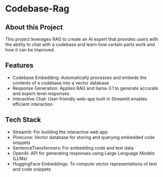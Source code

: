 # Codebase-Rag

## About this Project
This project leverages RAG to create an AI expert that 
provides users with the ability to chat with a codebase 
and learn how certain parts work and how it can be improved. 

## Features
- Codebase Embedding: Automatically processes and embeds the contents of a codebase into a vector database
- Response Generation: Applies RAG and llama-3.1 to generate accurate and expert-level responses
- Interactive Chat: User-friendly web-app built in Streamlit enables efficient interaction

## Tech Stack
- Streamlit: For building the interactive web app
- Pinecone: Vector database for storing and querying embedded code snippets
- SentenceTransformers: For embedding code and text data
- OpenAI: API for generating responses using Large Language Models (LLMs)
- HuggingFace Embeddings: To compute vector representations of text and code snippets

